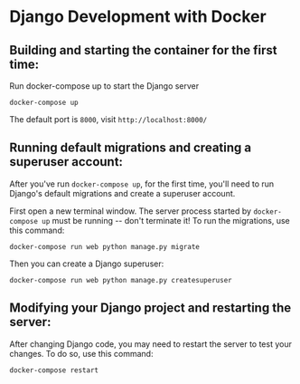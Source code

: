 # Django Development with Docker

## Building and starting the container for the first time:

Run docker-compose up to start the Django server

`docker-compose up`

The default port is `8000`, visit `http://localhost:8000/`

## Running default migrations and creating a superuser account:

After you've run `docker-compose up`, for the first time, 
you'll need to run Django's default migrations and create 
a superuser account.

First open a new terminal window. The server process started
by `docker-compose up` must be running -- don't terminate it!
To run the migrations, use this command:

`docker-compose run web python manage.py migrate`

Then you can create a Django superuser:

`docker-compose run web python manage.py createsuperuser`

## Modifying your Django project and restarting the server:

After changing Django code, you may need to restart the 
server to test your changes. To do so, use this command:

`docker-compose restart`
